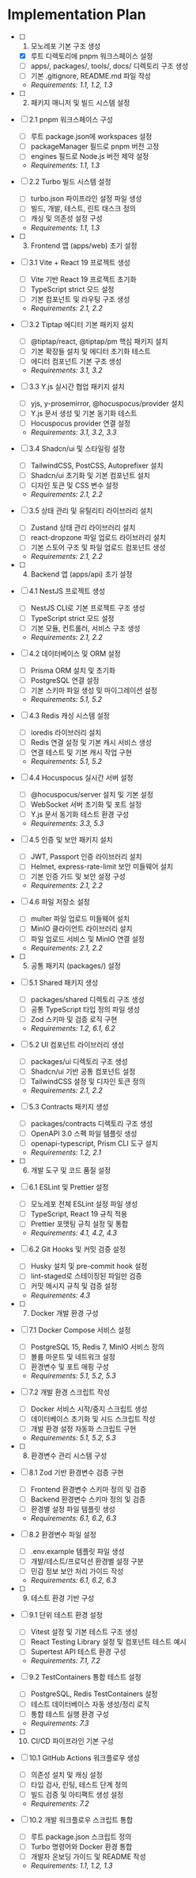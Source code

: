 # Implementation Plan

- [ ] 1. 모노레포 기본 구조 생성
  - [x] 루트 디렉토리에 pnpm 워크스페이스 설정
  - [ ] apps/, packages/, tools/, docs/ 디렉토리 구조 생성
  - [ ] 기본 .gitignore, README.md 파일 작성
  - _Requirements: 1.1, 1.2, 1.3_

- [ ] 2. 패키지 매니저 및 빌드 시스템 설정
- [ ] 2.1 pnpm 워크스페이스 구성
  - [ ] 루트 package.json에 workspaces 설정
  - [ ] packageManager 필드로 pnpm 버전 고정
  - [ ] engines 필드로 Node.js 버전 제약 설정
  - _Requirements: 1.1, 1.3_

- [ ] 2.2 Turbo 빌드 시스템 설정
  - [ ] turbo.json 파이프라인 설정 파일 생성
  - [ ] 빌드, 개발, 테스트, 린트 태스크 정의
  - [ ] 캐싱 및 의존성 설정 구성
  - _Requirements: 1.1, 1.3_

- [ ] 3. Frontend 앱 (apps/web) 초기 설정
- [ ] 3.1 Vite + React 19 프로젝트 생성
  - [ ] Vite 기반 React 19 프로젝트 초기화
  - [ ] TypeScript strict 모드 설정
  - [ ] 기본 컴포넌트 및 라우팅 구조 생성
  - _Requirements: 2.1, 2.2_

- [ ] 3.2 Tiptap 에디터 기본 패키지 설치
  - [ ] @tiptap/react, @tiptap/pm 핵심 패키지 설치
  - [ ] 기본 확장들 설치 및 에디터 초기화 테스트
  - [ ] 에디터 컴포넌트 기본 구조 생성
  - _Requirements: 3.1, 3.2_

- [ ] 3.3 Y.js 실시간 협업 패키지 설치
  - [ ] yjs, y-prosemirror, @hocuspocus/provider 설치
  - [ ] Y.js 문서 생성 및 기본 동기화 테스트
  - [ ] Hocuspocus provider 연결 설정
  - _Requirements: 3.1, 3.2, 3.3_

- [ ] 3.4 Shadcn/ui 및 스타일링 설정
  - [ ] TailwindCSS, PostCSS, Autoprefixer 설치
  - [ ] Shadcn/ui 초기화 및 기본 컴포넌트 설치
  - [ ] 디자인 토큰 및 CSS 변수 설정
  - _Requirements: 2.1, 2.2_

- [ ] 3.5 상태 관리 및 유틸리티 라이브러리 설치
  - [ ] Zustand 상태 관리 라이브러리 설치
  - [ ] react-dropzone 파일 업로드 라이브러리 설치
  - [ ] 기본 스토어 구조 및 파일 업로드 컴포넌트 생성
  - _Requirements: 2.1, 2.2_

- [ ] 4. Backend 앱 (apps/api) 초기 설정
- [ ] 4.1 NestJS 프로젝트 생성
  - [ ] NestJS CLI로 기본 프로젝트 구조 생성
  - [ ] TypeScript strict 모드 설정
  - [ ] 기본 모듈, 컨트롤러, 서비스 구조 생성
  - _Requirements: 2.1, 2.2_

- [ ] 4.2 데이터베이스 및 ORM 설정
  - [ ] Prisma ORM 설치 및 초기화
  - [ ] PostgreSQL 연결 설정
  - [ ] 기본 스키마 파일 생성 및 마이그레이션 설정
  - _Requirements: 5.1, 5.2_

- [ ] 4.3 Redis 캐싱 시스템 설정
  - [ ] ioredis 라이브러리 설치
  - [ ] Redis 연결 설정 및 기본 캐시 서비스 생성
  - [ ] 연결 테스트 및 기본 캐시 작업 구현
  - _Requirements: 5.1, 5.2_

- [ ] 4.4 Hocuspocus 실시간 서버 설정
  - [ ] @hocuspocus/server 설치 및 기본 설정
  - [ ] WebSocket 서버 초기화 및 포트 설정
  - [ ] Y.js 문서 동기화 테스트 환경 구성
  - _Requirements: 3.3, 5.3_

- [ ] 4.5 인증 및 보안 패키지 설치
  - [ ] JWT, Passport 인증 라이브러리 설치
  - [ ] Helmet, express-rate-limit 보안 미들웨어 설치
  - [ ] 기본 인증 가드 및 보안 설정 구성
  - _Requirements: 2.1, 2.2_

- [ ] 4.6 파일 저장소 설정
  - [ ] multer 파일 업로드 미들웨어 설치
  - [ ] MinIO 클라이언트 라이브러리 설치
  - [ ] 파일 업로드 서비스 및 MinIO 연결 설정
  - _Requirements: 2.1, 2.2_

- [ ] 5. 공통 패키지 (packages/) 설정
- [ ] 5.1 Shared 패키지 생성
  - [ ] packages/shared 디렉토리 구조 생성
  - [ ] 공통 TypeScript 타입 정의 파일 생성
  - [ ] Zod 스키마 및 검증 로직 구현
  - _Requirements: 1.2, 6.1, 6.2_

- [ ] 5.2 UI 컴포넌트 라이브러리 생성
  - [ ] packages/ui 디렉토리 구조 생성
  - [ ] Shadcn/ui 기반 공통 컴포넌트 설정
  - [ ] TailwindCSS 설정 및 디자인 토큰 정의
  - _Requirements: 2.1, 2.2_

- [ ] 5.3 Contracts 패키지 생성
  - [ ] packages/contracts 디렉토리 구조 생성
  - [ ] OpenAPI 3.0 스펙 파일 템플릿 생성
  - [ ] openapi-typescript, Prism CLI 도구 설치
  - _Requirements: 1.2, 2.1_

- [ ] 6. 개발 도구 및 코드 품질 설정
- [ ] 6.1 ESLint 및 Prettier 설정
  - [ ] 모노레포 전체 ESLint 설정 파일 생성
  - [ ] TypeScript, React 19 규칙 적용
  - [ ] Prettier 포맷팅 규칙 설정 및 통합
  - _Requirements: 4.1, 4.2, 4.3_

- [ ] 6.2 Git Hooks 및 커밋 검증 설정
  - [ ] Husky 설치 및 pre-commit hook 설정
  - [ ] lint-staged로 스테이징된 파일만 검증
  - [ ] 커밋 메시지 규칙 및 검증 설정
  - _Requirements: 4.3_

- [ ] 7. Docker 개발 환경 구성
- [ ] 7.1 Docker Compose 서비스 설정
  - [ ] PostgreSQL 15, Redis 7, MinIO 서비스 정의
  - [ ] 볼륨 마운트 및 네트워크 설정
  - [ ] 환경변수 및 포트 매핑 구성
  - _Requirements: 5.1, 5.2, 5.3_

- [ ] 7.2 개발 환경 스크립트 작성
  - [ ] Docker 서비스 시작/중지 스크립트 생성
  - [ ] 데이터베이스 초기화 및 시드 스크립트 작성
  - [ ] 개발 환경 설정 자동화 스크립트 구현
  - _Requirements: 5.1, 5.2, 5.3_

- [ ] 8. 환경변수 관리 시스템 구성
- [ ] 8.1 Zod 기반 환경변수 검증 구현
  - [ ] Frontend 환경변수 스키마 정의 및 검증
  - [ ] Backend 환경변수 스키마 정의 및 검증
  - [ ] 환경별 설정 파일 템플릿 생성
  - _Requirements: 6.1, 6.2, 6.3_

- [ ] 8.2 환경변수 파일 설정
  - [ ] .env.example 템플릿 파일 생성
  - [ ] 개발/테스트/프로덕션 환경별 설정 구분
  - [ ] 민감 정보 보안 처리 가이드 작성
  - _Requirements: 6.1, 6.2, 6.3_

- [ ] 9. 테스트 환경 기반 구성
- [ ] 9.1 단위 테스트 환경 설정
  - [ ] Vitest 설정 및 기본 테스트 구조 생성
  - [ ] React Testing Library 설정 및 컴포넌트 테스트 예시
  - [ ] Supertest API 테스트 환경 구성
  - _Requirements: 7.1, 7.2_

- [ ] 9.2 TestContainers 통합 테스트 설정
  - [ ] PostgreSQL, Redis TestContainers 설정
  - [ ] 테스트 데이터베이스 자동 생성/정리 로직
  - [ ] 통합 테스트 실행 환경 구성
  - _Requirements: 7.3_

- [ ] 10. CI/CD 파이프라인 기본 구성
- [ ] 10.1 GitHub Actions 워크플로우 생성
  - [ ] 의존성 설치 및 캐싱 설정
  - [ ] 타입 검사, 린팅, 테스트 단계 정의
  - [ ] 빌드 검증 및 아티팩트 생성 설정
  - _Requirements: 7.2_

- [ ] 10.2 개발 워크플로우 스크립트 통합
  - [ ] 루트 package.json 스크립트 정의
  - [ ] Turbo 명령어와 Docker 환경 통합
  - [ ] 개발자 온보딩 가이드 및 README 작성
  - _Requirements: 1.1, 1.2, 1.3_